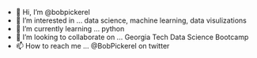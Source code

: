 - 👋 Hi, I’m @bobpickerel
- 👀 I’m interested in ... data science, machine learning, data visulizations
- 🌱 I’m currently learning ... python
- 💞️ I’m looking to collaborate on ... Georgia Tech Data Science Bootcamp
- 📫 How to reach me ... @BobPickerel on twitter

<!---
bobpickerel/bobpickerel is a ✨ special ✨ repository because its `README.md` (this file) appears on your GitHub profile.
You can click the Preview link to take a look at your changes.
--->

